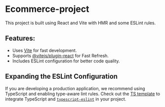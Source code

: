 # Ecommerce-project

This project is built using React and Vite with HMR and some ESLint rules.

## Features:
- Uses [Vite](https://vitejs.dev/) for fast development.
- Supports [@vitejs/plugin-react](https://github.com/vitejs/vite-plugin-react/blob/main/packages/plugin-react/README.md) for Fast Refresh.
- Includes ESLint configuration for better code quality.

## Expanding the ESLint Configuration
If you are developing a production application, we recommend using TypeScript and enabling type-aware lint rules. Check out the [TS template](https://github.com/vitejs/vite/tree/main/packages/create-vite/template-react-ts) to integrate TypeScript and [`typescript-eslint`](https://typescript-eslint.io) in your project.
